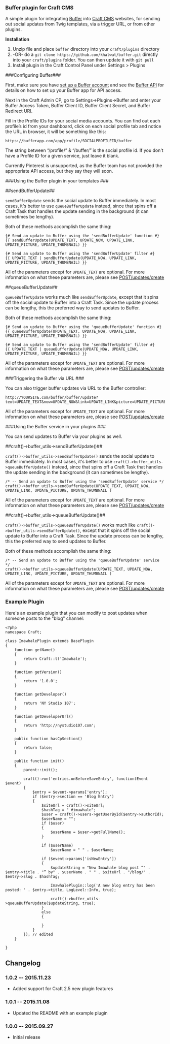 ### Buffer plugin for Craft CMS

A simple plugin for integrating [Buffer](https://buffer.com) into [Craft CMS](http://buildwithcraft.com) websites, for sending out social updates from Twig templates, via a trigger URL, or from other plugins.

**Installation**

1. Unzip file and place `buffer` directory into your `craft/plugins` directory
2.  -OR- do a `git clone https://github.com/khalwat/buffer.git` directly into your `craft/plugins` folder.  You can then update it with `git pull`
3. Install plugin in the Craft Control Panel under Settings > Plugins

###Configuring Buffer###

First, make sure you have [set up a Buffer account](https://buffer.com/) and see the [Buffer API](https://buffer.com/developers/api/) for details on how to set up your Buffer app for API access.

Next in the Craft Admin CP, go to Settings->Plugins->Buffer and enter your Buffer Access Token, Buffer Client ID, Buffer Client Secret, and Buffer Redirect URI.

Fill in the Profile IDs for your social media accounts. You can find out each profile’s id from your dashboard, click on each social profile tab and notice the URL in browser, it will be something like this:

`https://bufferapp.com/app/profile/SOCIALPROFILEID/buffer`

The string between “/profile/” & “/buffer/” is the social profile id.  If you don't have a Profile ID for a given service, just leave it blank.

Currently Pinterest is unsupported, as the Buffer team has not provided the appropriate API access, but they say they will soon.

###Using the Buffer plugin in your templates ###

##sendBufferUpdate##

`sendBufferUpdate` sends the social update to Buffer immediately.  In most cases, it's better to use `queueBufferUpdate` instead, since that spins off a Craft Task that handles the update sending in the background (it can sometimes be lengthy).

Both of these methods accomplish the same thing:

	{# Send an update to Buffer using the 'sendBufferUpdate' function #}
    {{ sendBufferUpdate(UPDATE_TEXT, UPDATE_NOW, UPDATE_LINK, UPDATE_PICTURE, UPDATE_THUMBNAIL) }}
    
	{# Send an update to Buffer using the 'sendBufferUpdate' filter #}
    {{ UPDATE_TEXT | sendBufferUpdate(UPDATE_NOW, UPDATE_LINK, UPDATE_PICTURE, UPDATE_THUMBNAIL) }}

All of the parameters except for `UPDATE_TEXT` are optional.  For more information on what these parameters are, please see [POST/updates/create](https://buffer.com/developers/api/updates)

##queueBufferUpdate##

`queueBufferUpdate` works much like `sendBufferUpdate`, except that it spins off the social update to Buffer into a Craft Task.  Since the update process can be lengthy, this the preferred way to send updates to Buffer.

Both of these methods accomplish the same thing:

	{# Send an update to Buffer using the 'queueBufferUpdate' function #}
    {{ queueBufferUpdate(UPDATE_TEXT, UPDATE_NOW, UPDATE_LINK, UPDATE_PICTURE, UPDATE_THUMBNAIL) }}
    
	{# Send an update to Buffer using the 'sendBufferUpdate' filter #}
    {{ UPDATE_TEXT | queueBufferUpdate(UPDATE_NOW, UPDATE_LINK, UPDATE_PICTURE, UPDATE_THUMBNAIL) }}

All of the parameters except for `UPDATE_TEXT` are optional.  For more information on what these parameters are, please see [POST/updates/create](https://buffer.com/developers/api/updates)

###Triggering the Buffer via URL ###

You can also trigger buffer updates via URL to the Buffer controller:

	http://YOURSITE.com/buffer/buffer/update?text=UPDATE_TEXT&now=UPDATE_NOW&link=UPDATE_LINK&picture=UPDATE_PICTURE&thumbnail=UPDATE_THUMBNAIL

All of the parameters except for `UPDATE_TEXT` are optional.  For more information on what these parameters are, please see [POST/updates/create](https://buffer.com/developers/api/updates)

###Using the Buffer service in your plugins ###

You can send updates to Buffer via your plugins as well.

##craft()->buffer_utils->sendBufferUpdate()##

`craft()->buffer_utils->sendBufferUpdate()` sends the social update to Buffer immediately.  In most cases, it's better to use `craft()->buffer_utils->queueBufferUpdate()` instead, since that spins off a Craft Task that handles the update sending in the background (it can sometimes be lengthy).

	/* -- Send an update to Buffer using the 'sendBufferUpdate' service */
    craft()->buffer_utils->sendBufferUpdate(UPDATE_TEXT, UPDATE_NOW, UPDATE_LINK, UPDATE_PICTURE, UPDATE_THUMBNAIL )
    
All of the parameters except for `UPDATE_TEXT` are optional.  For more information on what these parameters are, please see [POST/updates/create](https://buffer.com/developers/api/updates)

##craft()->buffer_utils->queueBufferUpdate()##

`craft()->buffer_utils->queueBufferUpdate()` works much like `craft()->buffer_utils->sendBufferUpdate()`, except that it spins off the social update to Buffer into a Craft Task.  Since the update process can be lengthy, this the preferred way to send updates to Buffer.

Both of these methods accomplish the same thing:

	/* -- Send an update to Buffer using the 'queueBufferUpdate' service */
    craft()->buffer_utils->queueBufferUpdate(UPDATE_TEXT, UPDATE_NOW, UPDATE_LINK, UPDATE_PICTURE, UPDATE_THUMBNAIL )

All of the parameters except for `UPDATE_TEXT` are optional.  For more information on what these parameters are, please see [POST/updates/create](https://buffer.com/developers/api/updates)

### Example Plugin

Here's an example plugin that you can modify to post updates when someone posts to the "blog" channel:

	<?php
	namespace Craft;
	
	class ImawhalePlugin extends BasePlugin
	{
	    function getName()
	    {
	        return Craft::t('Imawhale');
	    }
	
	    function getVersion()
	    {
	        return '1.0.0';
	    }
	
	    function getDeveloper()
	    {
	        return 'NY Studio 107';
	    }
	
	    function getDeveloperUrl()
	    {
	        return 'http://nystudio107.com';
	    }
	
	    public function hasCpSection()
	    {
	        return false;
	    }
	
		public function init()
		{
		    parent::init();
		
		    craft()->on('entries.onBeforeSaveEntry', function(Event $event) 
		    {
		        $entry = $event->params['entry'];
		        if ($entry->section == 'Blog Entry') 
		        {
					$siteUrl = craft()->siteUrl;
					$hashTag = " #imawhale";
				    $user = craft()->users->getUserById($entry->authorId);
				    $userName = "";
					if ($user)
					{
				        $userName = $user->getFullName();
					}
					
					if ($userName)
						$userName = " " . $userName;
						
		            if ($event->params['isNewEntry']) 
		            {
						$updateString = "New Imawhale blog post “" . $entry->title . "” by" . $userName . " " . $siteUrl . "/blog/" . $entry->slug . $hashTag;
						
						ImawhalePlugin::log('A new blog entry has been posted: ' . $entry->title, LogLevel::Info, true);
		
						craft()->buffer_utils->queueBufferUpdate($updateString, true);
		            } 
		            else 
		            {
	
		            }
		        }
		    }); // edited
		}
		
	}

## Changelog

### 1.0.2 -- 2015.11.23

* Added support for Craft 2.5 new plugin features

### 1.0.1 -- 2015.11.08

* Updated the README with an example plugin

### 1.0.0 -- 2015.09.27

* Initial release
